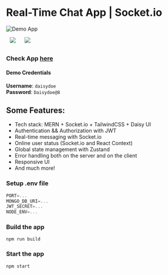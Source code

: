 # Real-Time Chat App | Socket.io

![Demo App](https://github.com/ubednama/chat-app/assets/61332446/473c740f-fe2a-4072-bd17-4923b55454cf)
<br>
<p>
  <img src="https://github.com/ubednama/chat-app/assets/61332446/3f093f38-cbed-4806-8bd8-d140b3866fa3"  hspace="10">
  <img src="https://github.com/ubednama/chat-app/assets/61332446/f69e8356-caa7-434a-bff6-80830bd4d2a2" hspace="10"">
</p>




##
### Check App [here](https://chat-app-uwfk.onrender.com/)
#### Demo Credentials
**Username**: `daisydoe`  
**Password**: `Daisydoe@8`
##

## Some Features:

-   Tech stack: MERN + Socket.io + TailwindCSS + Daisy UI
-   Authentication && Authorization with JWT
-   Real-time messaging with Socket.io
-   Online user status (Socket.io and React Context)
-   Global state management with Zustand
-   Error handling both on the server and on the client
-   Responsive UI
-   And much more!

### Setup .env file

```js
PORT=...
MONGO_DB_URI=...
JWT_SECRET=...
NODE_ENV=...
```

### Build the app

```shell
npm run build
```

### Start the app

```shell
npm start
```
